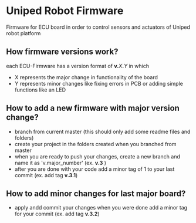 # Uniped Robot Firmware
Firmware for ECU board in order to control sensors and actuators of Uniped robot platform

## How firmware versions work?
each ECU-Firmware has a version format of **v.**_X_**.**_Y_ in which
* X represents the major change in functionality of the board
* Y represents minor changes like fixing errors in PCB or adding simple functions like an LED

## How to add a new firmware  with major version change?
* branch from current master (this should only add some readme files and folders)
* create your project in the folders created when you branched from master
* when you are ready to push your changes, create a new branch and name it as 'v.major_number' (ex. **v.3** )
* after you are done with your code add a minor tag of 1 to your last commit (ex. add tag **v.3.1**)

## How to add minor changes for last major board?
* apply andd commit your changes when you were done add a minor tag for your commit (ex. add tag **v.3.2**)
